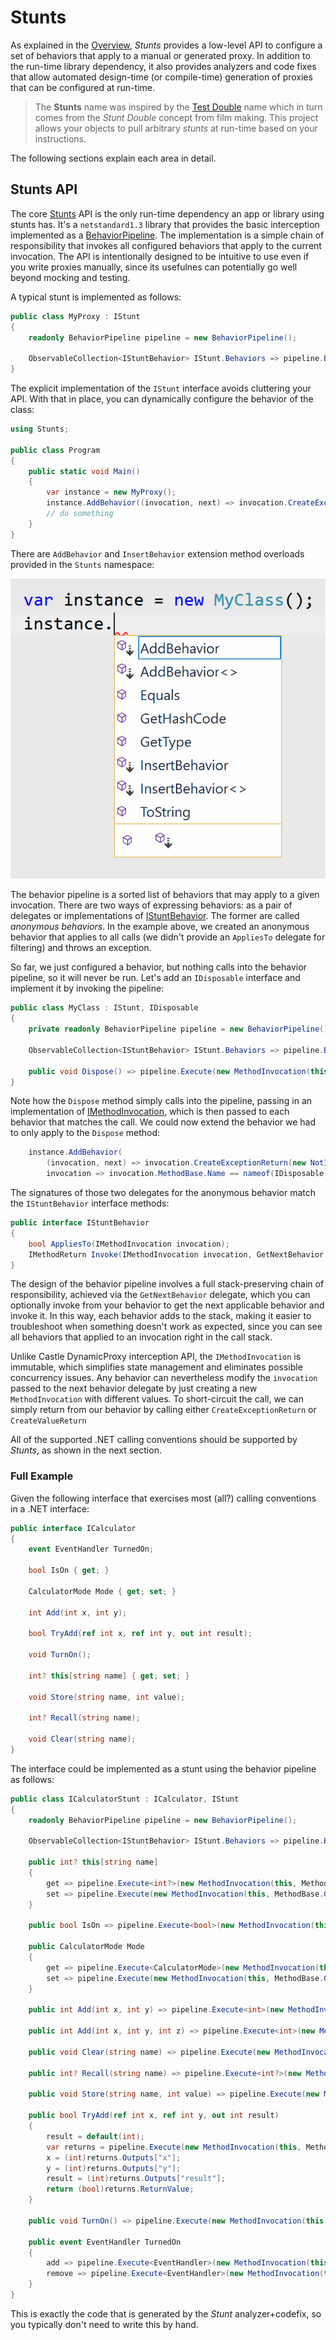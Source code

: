 # Stunts

As explained in the [Overview](Overview.md), *Stunts* provides a low-level API to configure a set of behaviors that apply to a manual or generated proxy. In addition to the run-time library dependency, it also provides analyzers and code fixes that allow automated design-time (or compile-time) generation of proxies that can be configured at run-time.

> The **Stunts** name was inspired by the [Test Double](http://xunitpatterns.com/Test%20Double.html) name which in turn comes from the *Stunt Double* concept from film making. This project allows your objects to pull arbitrary *stunts* at run-time based on your instructions.

The following sections explain each area in detail.

## Stunts API

The core [Stunts](../src/Stunts/Stunts) API is the only run-time dependency an app or library using stunts has. It's a `netstandard1.3` library that provides the basic interception implemented as a [BehaviorPipeline](../src/Stunts/Stunts/BehaviorPipeline.cs). The implementation is a simple chain of responsibility that invokes all configured behaviors that apply to the current invocation. The API is intentionally designed to be intuitive to use even if you write proxies manually, since its usefulnes can potentially go well beyond mocking and testing.

A typical stunt is implemented as follows: 

```csharp
public class MyProxy : IStunt
{
    readonly BehaviorPipeline pipeline = new BehaviorPipeline();

    ObservableCollection<IStuntBehavior> IStunt.Behaviors => pipeline.Behaviors;
}
```

The explicit implementation of the `IStunt` interface avoids cluttering your API. With that in place, you can dynamically configure the behavior of the class:

```csharp
using Stunts;

public class Program
{
    public static void Main()
    {
        var instance = new MyProxy();
        instance.AddBehavior((invocation, next) => invocation.CreateExceptionReturn(new NotImplementedException()));
        // do something
    }
}
```

There are `AddBehavior` and `InsertBehavior` extension method overloads provided in the `Stunts` namespace:

![CoreBuild Standard](docs/img/Stunts_Extensions.png)

The behavior pipeline is a sorted list of behaviors that may apply to a given invocation. There are two ways of expressing behaviors: as a pair of delegates or implementations of [IStuntBehavior](../src/Stunts/Stunts/IStuntBehavior.cs). The former are called *anonymous behaviors*. In the example above, we created an anonymous behavior that applies to all calls (we didn't provide an `AppliesTo` delegate for filtering) and throws an exception. 

So far, we just configured a behavior, but nothing calls into the behavior pipeline, so it will never be run. Let's add an `IDisposable` interface and implement it by invoking the pipeline:

```csharp
public class MyClass : IStunt, IDisposable
{
    private readonly BehaviorPipeline pipeline = new BehaviorPipeline();

    ObservableCollection<IStuntBehavior> IStunt.Behaviors => pipeline.Behaviors;

    public void Dispose() => pipeline.Execute(new MethodInvocation(this, MethodBase.GetCurrentMethod()));
}
```

Note how the `Dispose` method simply calls into the pipeline, passing in an implementation of [IMethodInvocation](../src/Stunts/Stunts/IMethodInvocation.cs), which is then passed to each behavior that matches the call. We could now extend the behavior we had to only apply to the `Dispose` method:

```csharp
    instance.AddBehavior(
        (invocation, next) => invocation.CreateExceptionReturn(new NotImplementedException()), 
        invocation => invocation.MethodBase.Name == nameof(IDisposable.Dispose));
```

The signatures of those two delegates for the anonymous behavior match the `IStuntBehavior` interface methods:

```csharp
public interface IStuntBehavior
{
    bool AppliesTo(IMethodInvocation invocation);
    IMethodReturn Invoke(IMethodInvocation invocation, GetNextBehavior getNext);
}
```

The design of the behavior pipeline involves a full stack-preserving chain of responsibility, achieved via the `GetNextBehavior` delegate, which you can optionally invoke from your behavior to get the next applicable behavior and invoke it. In this way, each behavior adds to the stack, making it easier to troubleshoot when something doesn't work as expected, since you can see all behaviors that applied to an invocation right in the call stack.

Unlike Castle DynamicProxy interception API, the `IMethodInvocation` is immutable, which simplifies state management and eliminates possible concurrency issues. Any behavior can nevertheless modify the `invocation` passed to the next behavior delegate by just creating a new `MethodInvocation` with different values. To short-circuit the call, we can simply return from our behavior by calling either `CreateExceptionReturn` or `CreateValueReturn`

All of the supported .NET calling conventions should be supported by *Stunts*, as shown in the next section.

### Full Example

Given the following interface that exercises most (all?) calling conventions in a .NET interface:

```csharp
public interface ICalculator
{
    event EventHandler TurnedOn;
    
    bool IsOn { get; }
    
    CalculatorMode Mode { get; set; }
    
    int Add(int x, int y);

    bool TryAdd(ref int x, ref int y, out int result);
    
    void TurnOn();

    int? this[string name] { get; set; }

    void Store(string name, int value);

    int? Recall(string name);

    void Clear(string name);
}
```

The interface could be implemented as a stunt using the behavior pipeline as follows:

```csharp
public class ICalculatorStunt : ICalculator, IStunt
{
    readonly BehaviorPipeline pipeline = new BehaviorPipeline();

    ObservableCollection<IStuntBehavior> IStunt.Behaviors => pipeline.Behaviors;

    public int? this[string name] 
    {
        get => pipeline.Execute<int?>(new MethodInvocation(this, MethodBase.GetCurrentMethod(), name)); 
        set => pipeline.Execute(new MethodInvocation(this, MethodBase.GetCurrentMethod(), name, value)); 
    }

    public bool IsOn => pipeline.Execute<bool>(new MethodInvocation(this, MethodBase.GetCurrentMethod()));

    public CalculatorMode Mode 
    {
        get => pipeline.Execute<CalculatorMode>(new MethodInvocation(this, MethodBase.GetCurrentMethod())); 
        set => pipeline.Execute(new MethodInvocation(this, MethodBase.GetCurrentMethod(), value)); 
    }

    public int Add(int x, int y) => pipeline.Execute<int>(new MethodInvocation(this, MethodBase.GetCurrentMethod(), x, y));

    public int Add(int x, int y, int z) => pipeline.Execute<int>(new MethodInvocation(this, MethodBase.GetCurrentMethod(), x, y, z));

    public void Clear(string name) => pipeline.Execute(new MethodInvocation(this, MethodBase.GetCurrentMethod(), name));

    public int? Recall(string name) => pipeline.Execute<int?>(new MethodInvocation(this, MethodBase.GetCurrentMethod(), name));

    public void Store(string name, int value) => pipeline.Execute(new MethodInvocation(this, MethodBase.GetCurrentMethod(), name, value));

    public bool TryAdd(ref int x, ref int y, out int result)
    {
        result = default(int);
        var returns = pipeline.Execute(new MethodInvocation(this, MethodBase.GetCurrentMethod(), x, y, result));
        x = (int)returns.Outputs["x"];
        y = (int)returns.Outputs["y"];
        result = (int)returns.Outputs["result"];
        return (bool)returns.ReturnValue;
    }

    public void TurnOn() => pipeline.Execute(new MethodInvocation(this, MethodBase.GetCurrentMethod()));

    public event EventHandler TurnedOn 
    {
        add => pipeline.Execute<EventHandler>(new MethodInvocation(this, MethodBase.GetCurrentMethod(), value)); 
        remove => pipeline.Execute<EventHandler>(new MethodInvocation(this, MethodBase.GetCurrentMethod(), value)); 
    }
}
```

This is exactly the code that is generated by the *Stunt* analyzer+codefix, so you typically don't need to write this by hand.